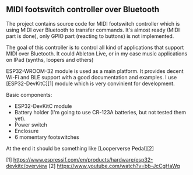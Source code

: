 MIDI footswitch controller over Bluetooth
------------------------------------------

The project contains source code for MIDI footswitch controller which is using
MIDI over Bluetooth to transfer commands. It's almost ready (MIDI part is done),
only GPIO part (reacting to buttons) is not implemented.

The goal of this controller is to control all kind of applications that
support MIDI over Bluetooth. It could Ableton Live, or in my case music
applications on IPad (synths, loopers and others)

ESP32-WROOM-32 module is used as a main platform. It provides decent
Wi-Fi and BLE support with a good documentation and examples. I use
[ESP32-DevKitC][1] module which is very convinient for development.

Basic components:

* ESP32-DevKitC module
* Battery holder (I'm going to use CR-123A batteries, but not tested them yet).
* Power switch
* Enclosure
* 6 momentary footswitches

At the end it should be something like [Looperverse Pedal][2]

[1] https://www.espressif.com/en/products/hardware/esp32-devkitc/overview
[2] https://www.youtube.com/watch?v=bb-JcCgHaWg
